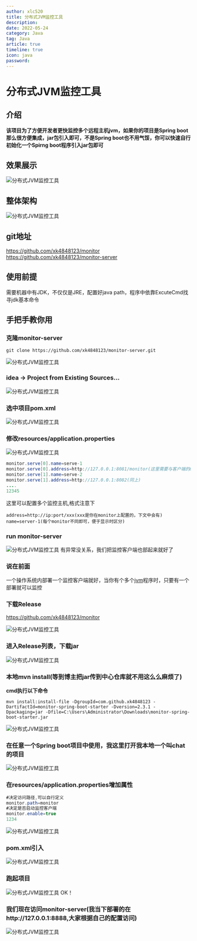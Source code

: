 ```yaml
---
author: xlc520
title: 分布式JVM监控工具
description: 
date: 2022-05-24
category: Java
tag: Java
article: true
timeline: true
icon: java
password: 
---
```


# 分布式JVM监控工具

## 介绍

**该项目为了方便开发者更快监控多个远程主机jvm，如果你的项目是Spring boot那么很方便集成，jar包引入即可，不是Spring boot也不用气馁，你可以快速自行初始化一个Spirng boot程序引入jar包即可**

## 效果展示

![分布式JVM监控工具](http://122.9.159.116:5244/d/ecloud180/images/blogImage/t_70-16533795511054.png)

## 整体架构

![分布式JVM监控工具](http://122.9.159.116:5244/d/ecloud180/images/blogImage/t_70-16533795511055.png)

## git地址

https://github.com/xk4848123/monitor
https://github.com/xk4848123/monitor-server

## 使用前提

需要机器中有JDK，不仅仅是JRE，配置好java path，程序中依靠ExcuteCmd找寻jdk基本命令

## 手把手教你用

### 克隆monitor-server

```shell
git clone https://github.com/xk4848123/monitor-server.git
```



![分布式JVM监控工具](http://122.9.159.116:5244/d/ecloud180/images/blogImage/t_70-16533795511051.png)

### idea -> Project from Existing Sources…

![分布式JVM监控工具](http://122.9.159.116:5244/d/ecloud180/images/blogImage/t_70-16533795511052.png)

### 选中项目pom.xml

![分布式JVM监控工具](http://122.9.159.116:5244/d/ecloud180/images/blogImage/t_70-16533795511053.png)

### 修改resources/application.properties

![分布式JVM监控工具](http://122.9.159.116:5244/d/ecloud180/images/blogImage/t_70-16533795511064.png)

```java
monitor.serve[0].name=serve-1
monitor.serve[0].address=http://127.0.0.1:8081/monitor(这里需要与客户端的monitor.path对应)
monitor.serve[1].name=serve-2
monitor.serve[1].address=http://127.0.0.1:8082(同上)
....
12345
```

这里可以配置多个监控主机,格式注意下

```
address=http://ip:port/xxx(xxx是你在monitor上配置的，下文中会有)
name=server-1(每个monitor不同即可，便于显示时区分)
```

### run monitor-server

![分布式JVM监控工具](http://122.9.159.116:5244/d/ecloud180/images/blogImage/t_70-16533795511065.png)
有异常没关系，我们把监控客户端也部起来就好了

### 说在前面

一个操作系统内部署一个监控客户端就好，当你有个多个[jvm](https://so.csdn.net/so/search?q=jvm&spm=1001.2101.3001.7020)程序时，只要有一个部署就可以监控

### 下载Release

https://github.com/xk4848123/monitor

![分布式JVM监控工具](http://122.9.159.116:5244/d/ecloud180/images/blogImage/t_70-16533795511066.png)

### 进入Release列表，下载jar

![分布式JVM监控工具](http://122.9.159.116:5244/d/ecloud180/images/blogImage/t_70-16533795511067.png)

### 本地mvn install(等到博主把jar传到中心仓库就不用这么么麻烦了)

**cmd执行以下命令**

```shell
mvn install:install-file -DgroupId=com.github.xk4848123 -DartifactId=monitor-spring-boot-starter -Dversion=2.3.1 -Dpackaging=jar -Dfile=C:\Users\Administrator\Downloads\monitor-spring-boot-starter.jar
```

![分布式JVM监控工具](http://122.9.159.116:5244/d/ecloud180/images/blogImage/t_70-16533795511068.png)

### 在任意一个Spring boot项目中使用，我这里打开我本地一个叫chat的项目

![分布式JVM监控工具](http://122.9.159.116:5244/d/ecloud180/images/blogImage/t_70-16533795511069.png)

### 在resources/application.properties增加属性

```java
#决定访问路径,可以自行定义
monitor.path=monitor
#决定是否启动监控客户端
monitor.enable=true
1234
```

![分布式JVM监控工具](http://122.9.159.116:5244/d/ecloud180/images/blogImage/t_70-165337955110610.png)

### pom.xml引入

![分布式JVM监控工具](http://122.9.159.116:5244/d/ecloud180/images/blogImage/t_70-165337955110611.png)

### 跑起项目

![分布式JVM监控工具](http://122.9.159.116:5244/d/ecloud180/images/blogImage/t_70-165337955110612.png)
OK！

### 我们现在访问monitor-server(我当下部署的在http://127.0.0.1:8888,大家根据自己的配置访问)

![分布式JVM监控工具](http://122.9.159.116:5244/d/ecloud180/images/blogImage/t_70-165337955110613.png)